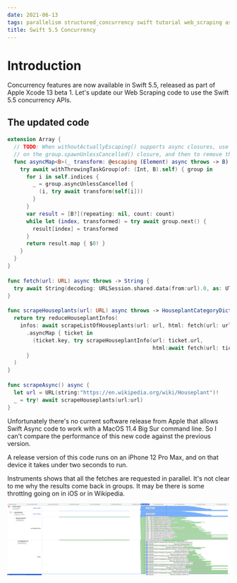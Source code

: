 ```yaml
---
date: 2021-06-13
tags: parallelism structured_concurrency swift tutorial web_scraping async await xcode_13 
title: Swift 5.5 Concurrency
---
```


# Introduction

Concurrency features are now available in Swift 5.5, released as part of Apple Xcode 13 beta 1.
Let's update our Web Scraping code to use the Swift 5.5 concurrency APIs.

<!--more-->
## The updated code

```swift
extension Array {
  // TODO: When withoutActuallyEscaping() supports async closures, use withoutActuallyEscaping
  // on the group.spawnUnlessCancelled() closure, and then to remove the unnecessary @escaping decoration.
  func asyncMap<B>(_ transform: @escaping (Element) async throws -> B) async throws -> [B] {
    try await withThrowingTaskGroup(of: (Int, B).self) { group in
      for i in self.indices {
        _ = group.asyncUnlessCancelled {
          (i, try await transform(self[i]))
        }
      }
      var result = [B?](repeating: nil, count: count)
      while let (index, transformed) = try await group.next() {
        result[index] = transformed
      }
      return result.map { $0! }
    }
  }
}

func fetch(url: URL) async throws -> String {
  try await String(decoding: URLSession.shared.data(from:url).0, as: UTF8.self)
}

func scrapeHouseplants(url: URL) async throws -> HouseplantCategoryDictionary {
  return try reduceHouseplantInfos(
    infos: await scrapeListOfHouseplants(url: url, html: fetch(url: url))
      .asyncMap { ticket in
        (ticket.key, try scrapeHouseplantInfo(url: ticket.url,
                                              html:await fetch(url: ticket.url)))
      }
  )
}

func scrapeAsync() async {
  let url = URL(string:"https://en.wikipedia.org/wiki/Houseplant")!
  _ = try! await scrapeHouseplants(url:url)
}
```

Unfortunately there's no current software release from Apple that allows Swift Async code to work
with a MacOS 11.4 Big Sur command line. So I can't compare the performance of this new code against
the previous version.

A release version of this code runs on an iPhone 12 Pro Max, and on that device it takes under two
seconds to run.

Instruments shows that all the fetches are requested in parallel. It's not clear to me why the
results come back in groups. It may be there is some throttlng going on in iOS or in Wikipedia.

![Instruments Networking trace showing 57 fetches being done in parallel.](/assets/posts/2021-06-13-Swift_5.5_concurrency-Instruments.png)
